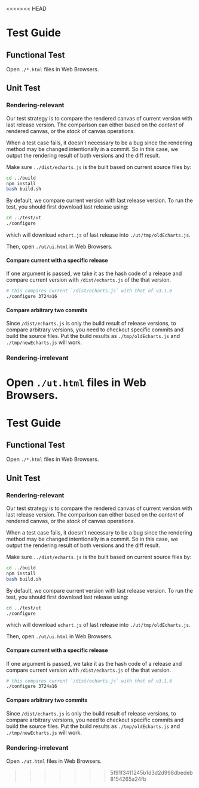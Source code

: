 <<<<<<< HEAD
# Test Guide



## Functional Test

Open `./*.html` files in Web Browsers.



## Unit Test

### Rendering-relevant

Our test strategy is to compare the rendered canvas of current version with last release version. The comparison can either based on the *content* of rendered canvas, or the *stack* of canvas operations.

When a test case fails, it doesn't necessary to be a bug since the rendering method may be changed intentionally in a commit. So in this case, we output the rendering result of both versions and the diff result.

Make sure `../dist/echarts.js` is the built based on current source files by:

```bash
cd ../build
npm install
bash build.sh
```

By default, we compare current version with last release version. To run the test, you should first download last release using:

```bash
cd ../test/ut
./configure
```

which will download `echart.js` of last release into `./ut/tmp/oldEcharts.js`.

Then, open `./ut/ui.html` in Web Browsers.

#### Compare current with a specific release

If one argument is passed, we take it as the hash code of a release and compare current version with `/dist/echarts.js` of the that version.

```bash
# this compares current `/dist/echarts.js` with that of v3.1.6
./configure 3724a16
```

#### Compare arbitrary two commits

Since `/dist/echarts.js` is only the build result of release versions, to compare arbitrary versions, you need to checkout specific commits and build the source files. Put the build results as `./tmp/oldEcharts.js` and `./tmp/newEcharts.js` will work.



### Rendering-irrelevant

Open `./ut.html` files in Web Browsers.
=======
# Test Guide



## Functional Test

Open `./*.html` files in Web Browsers.



## Unit Test

### Rendering-relevant

Our test strategy is to compare the rendered canvas of current version with last release version. The comparison can either based on the *content* of rendered canvas, or the *stack* of canvas operations.

When a test case fails, it doesn't necessary to be a bug since the rendering method may be changed intentionally in a commit. So in this case, we output the rendering result of both versions and the diff result.

Make sure `../dist/echarts.js` is the built based on current source files by:

```bash
cd ../build
npm install
bash build.sh
```

By default, we compare current version with last release version. To run the test, you should first download last release using:

```bash
cd ../test/ut
./configure
```

which will download `echart.js` of last release into `./ut/tmp/oldEcharts.js`.

Then, open `./ut/ui.html` in Web Browsers.

#### Compare current with a specific release

If one argument is passed, we take it as the hash code of a release and compare current version with `/dist/echarts.js` of the that version.

```bash
# this compares current `/dist/echarts.js` with that of v3.1.6
./configure 3724a16
```

#### Compare arbitrary two commits

Since `/dist/echarts.js` is only the build result of release versions, to compare arbitrary versions, you need to checkout specific commits and build the source files. Put the build results as `./tmp/oldEcharts.js` and `./tmp/newEcharts.js` will work.



### Rendering-irrelevant

Open `./ut.html` files in Web Browsers.
>>>>>>> 5f91f3411245b1d3d2d998dbedeb8154265a24fb
